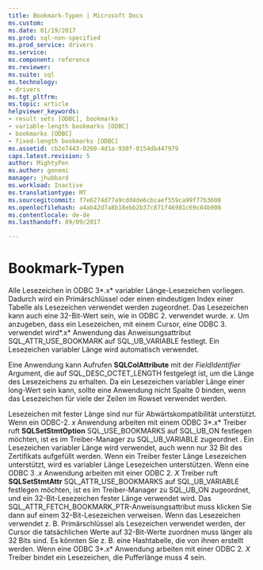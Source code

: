 ```yaml
---
title: Bookmark-Typen | Microsoft Docs
ms.custom: 
ms.date: 01/19/2017
ms.prod: sql-non-specified
ms.prod_service: drivers
ms.service: 
ms.component: reference
ms.reviewer: 
ms.suite: sql
ms.technology:
- drivers
ms.tgt_pltfrm: 
ms.topic: article
helpviewer_keywords:
- result sets [ODBC], bookmarks
- variable-length bookmarks [ODBC]
- bookmarks [ODBC]
- fixed-length bookmarks [ODBC]
ms.assetid: cb2e7443-0260-4d1a-930f-0154db447979
caps.latest.revision: 5
author: MightyPen
ms.author: genemi
manager: jhubbard
ms.workload: Inactive
ms.translationtype: MT
ms.sourcegitcommit: f7e6274d77a9cdd4de6cbcaef559ca99f77b3608
ms.openlocfilehash: a4ab42d7a8b18ebb2b37c871f46981c69c84b908
ms.contentlocale: de-de
ms.lasthandoff: 09/09/2017

---
```

# <a name="bookmark-types"></a>Bookmark-Typen
Alle Lesezeichen in ODBC 3*.x* variabler Länge-Lesezeichen vorliegen. Dadurch wird ein Primärschlüssel oder einen eindeutigen Index einer Tabelle als Lesezeichen verwendet werden zugeordnet. Das Lesezeichen kann auch eine 32-Bit-Wert sein, wie in ODBC 2. verwendet wurde. *x*. Um anzugeben, dass ein Lesezeichen, mit einem Cursor, eine ODBC 3. verwendet wird*.x* Anwendung das Anweisungsattribut SQL_ATTR_USE_BOOKMARK auf SQL_UB_VARIABLE festlegt. Ein Lesezeichen variabler Länge wird automatisch verwendet.  
  
 Eine Anwendung kann Aufrufen **SQLColAttribute** mit der *FieldIdentifier* Argument, die auf SQL_DESC_OCTET_LENGTH festgelegt ist, um die Länge des Lesezeichens zu erhalten. Da ein Lesezeichen variabler Länge einer long-Wert sein kann, sollte eine Anwendung nicht Spalte 0 binden, wenn das Lesezeichen für viele der Zeilen im Rowset verwendet werden.  
  
 Lesezeichen mit fester Länge sind nur für Abwärtskompatibilität unterstützt. Wenn ein ODBC-2. *x* Anwendung arbeiten mit einem ODBC 3*.x* Treiber ruft **SQLSetStmtOption** SQL_USE_BOOKMARKS auf SQL_UB_ON festlegen möchten, ist es im Treiber-Manager zu SQL_UB_VARIABLE zugeordnet . Ein Lesezeichen variabler Länge wird verwendet, auch wenn nur 32 Bit des Zertifikats aufgefüllt werden. Wenn ein Treiber fester Länge Lesezeichen unterstützt, wird es variabler Länge Lesezeichen unterstützen. Wenn eine ODBC 3 *.x* Anwendung arbeiten mit einer ODBC 2.  *X* Treiber ruft **SQLSetStmtAttr** SQL_ATTR_USE_BOOKMARKS auf SQL_UB_VARIABLE festlegen möchten, ist es im Treiber-Manager zu SQL_UB_ON zugeordnet, und ein 32-Bit-Lesezeichen fester Länge verwendet wird. Das SQL_ATTR_FETCH_BOOKMARK_PTR-Anweisungsattribut muss klicken Sie dann auf einem 32-Bit-Lesezeichen verweisen. Wenn das Lesezeichen verwendet z. B. Primärschlüssel als Lesezeichen verwendet werden, der Cursor die tatsächlichen Werte auf 32-Bit-Werte zuordnen muss länger als 32 Bits sind. Es könnten Sie z. B. eine Hashtabelle, die von ihnen erstellt werden. Wenn eine ODBC 3*.x* Anwendung arbeiten mit einer ODBC 2. *X* Treiber bindet ein Lesezeichen, die Pufferlänge muss 4 sein.

